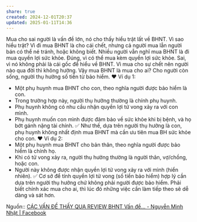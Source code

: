```yaml
---
share: true
created: 2024-12-01T20:37
updated: 2025-01-11T14:36
---
```

Mua cho sai người là vấn đề lớn, nó cho thấy hiểu trật lất về BHNT.
Vì sao hiểu trật?
Vì đi mua BHNT là cho cái chết, nhưng cả người mua lẫn người bán có thể né tránh, hoặc không biết. Nhiều người vẫn nghĩ mua BHNT là đi mua quyền lợi sức khỏe.
Đúng, vì có thể mua kèm quyền lợi sức khỏe.
Sai, vì nó không phải là cái gốc để hiểu về BHNT.
Vì mua cho sự chết nên người nào qua đời thì không hưởng.
Vậy mua BHNT là mua cho ai?
Cho người còn sống, người thụ hưởng số tiền từ bảo hiểm.
❤️ Ví dụ 1:
- Một phụ huynh mua BHNT cho con, theo nghĩa người được bảo hiểm là con.
- Trong trường hợp này, người thụ hưởng thường là chính phụ huynh.
- Phụ huynh không có nhu cầu nhận quyền lợi tử vong xảy ra với con mình.
- Phụ huynh muốn con mình được đảm bảo về sức khỏe khi bị bệnh, và họ bớt gánh nặng tài chính.
✅ Như thế, dựa trên người thụ hưởng là con, phụ huynh không nhất định mua BHNT mà cần ưu tiên mua BH sức khỏe cho con.
❤️ Ví dụ 2:
- Một phụ huynh mua BHNT cho bản thân, theo nghĩa người được bảo hiểm là chính họ.
- Khi có tử vong xảy ra, người thụ hưởng thường là người thân, vợ/chồng, hoặc con.
- Người này không được nhận quyền lợi tử vong xảy ra với mình (hiển nhiên).
✅ Cơ sở để tính quyền lợi tử vong (số tiền bảo hiểm) hợp lý cần dựa trên người thụ hưởng chứ không phải người được bảo hiểm.
Phải biết chính xác mua cho ai, thì lúc đó những việc cần làm tiếp theo sẽ dễ dàng và sát hơn.

Nguồn:: [CÁC VẤN ĐỀ THẤY QUA REVIEW BHNT Vấn đề... - Nguyễn Minh Nhật | Facebook](https://www.facebook.com/nmtahn/posts/pfbid0FDZyPGfmye7RWv8hEVTxin7WrKfYkQ9S1XqkT34nDqHs4n1yVRQQuuh72GiMn81il)